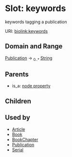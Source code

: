 
# Slot: keywords


keywords tagging a publication

URI: [biolink:keywords](https://w3id.org/biolink/vocab/keywords)


## Domain and Range

[Publication](Publication.md) &#8594;  <sub>0..\*</sub> [String](types/String.md)

## Parents

 *  is_a: [node property](node_property.md)

## Children


## Used by

 * [Article](Article.md)
 * [Book](Book.md)
 * [BookChapter](BookChapter.md)
 * [Publication](Publication.md)
 * [Serial](Serial.md)

